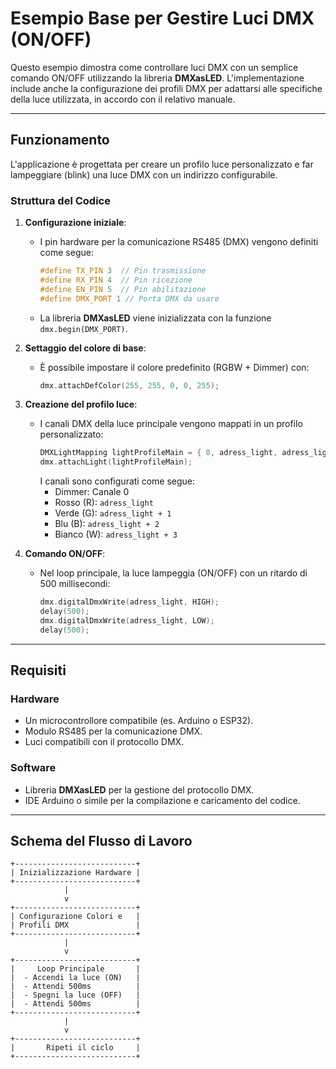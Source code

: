 # Esempio Base per Gestire Luci DMX (ON/OFF)

Questo esempio dimostra come controllare luci DMX con un semplice comando ON/OFF utilizzando la libreria **DMXasLED**. L'implementazione include anche la configurazione dei profili DMX per adattarsi alle specifiche della luce utilizzata, in accordo con il relativo manuale.

---

## Funzionamento

L'applicazione è progettata per creare un profilo luce personalizzato e far lampeggiare (blink) una luce DMX con un indirizzo configurabile.

### Struttura del Codice

1. **Configurazione iniziale**:
   - I pin hardware per la comunicazione RS485 (DMX) vengono definiti come segue:
     ```cpp
     #define TX_PIN 3  // Pin trasmissione
     #define RX_PIN 4  // Pin ricezione
     #define EN_PIN 5  // Pin abilitazione
     #define DMX_PORT 1 // Porta DMX da usare
     ```
   - La libreria **DMXasLED** viene inizializzata con la funzione `dmx.begin(DMX_PORT)`.

2. **Settaggio del colore di base**:
   - È possibile impostare il colore predefinito (RGBW + Dimmer) con:
     ```cpp
     dmx.attachDefColor(255, 255, 0, 0, 255);
     ```

3. **Creazione del profilo luce**:
   - I canali DMX della luce principale vengono mappati in un profilo personalizzato:
     ```cpp
     DMXLightMapping lightProfileMain = { 0, adress_light, adress_light + 1, adress_light + 2, adress_light + 3 };
     dmx.attachLight(lightProfileMain);
     ```
     I canali sono configurati come segue:
     - Dimmer: Canale 0
     - Rosso (R): `adress_light`
     - Verde (G): `adress_light + 1`
     - Blu (B): `adress_light + 2`
     - Bianco (W): `adress_light + 3`

4. **Comando ON/OFF**:
   - Nel loop principale, la luce lampeggia (ON/OFF) con un ritardo di 500 millisecondi:
     ```cpp
     dmx.digitalDmxWrite(adress_light, HIGH);
     delay(500);
     dmx.digitalDmxWrite(adress_light, LOW);
     delay(500);
     ```

---

## Requisiti

### Hardware
- Un microcontrollore compatibile (es. Arduino o ESP32).
- Modulo RS485 per la comunicazione DMX.
- Luci compatibili con il protocollo DMX.

### Software
- Libreria **DMXasLED** per la gestione del protocollo DMX.
- IDE Arduino o simile per la compilazione e caricamento del codice.

---

## Schema del Flusso di Lavoro

```plaintext
+---------------------------+
| Inizializzazione Hardware |
+---------------------------+
            |
            v
+---------------------------+
| Configurazione Colori e   |
| Profili DMX               |
+---------------------------+
            |
            v
+---------------------------+
|     Loop Principale       |
|  - Accendi la luce (ON)   |
|  - Attendi 500ms          |
|  - Spegni la luce (OFF)   |
|  - Attendi 500ms          |
+---------------------------+
            |
            v
+---------------------------+
|       Ripeti il ciclo     |
+---------------------------+
